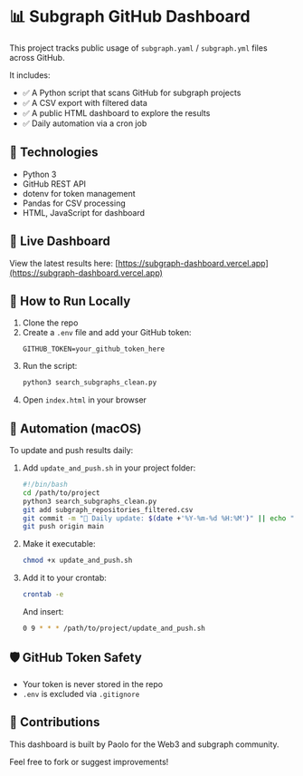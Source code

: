 # 📊 Subgraph GitHub Dashboard

This project tracks public usage of `subgraph.yaml` / `subgraph.yml` files across GitHub.

It includes:
- ✅ A Python script that scans GitHub for subgraph projects
- ✅ A CSV export with filtered data
- ✅ A public HTML dashboard to explore the results
- ✅ Daily automation via a cron job

## 🔧 Technologies
- Python 3
- GitHub REST API
- dotenv for token management
- Pandas for CSV processing
- HTML, JavaScript for dashboard

## 🚀 Live Dashboard
View the latest results here: [https://subgraph-dashboard.vercel.app](https://subgraph-dashboard.vercel.app)

## 🧪 How to Run Locally

1. Clone the repo
2. Create a `.env` file and add your GitHub token:
   ```
   GITHUB_TOKEN=your_github_token_here
   ```
3. Run the script:
   ```bash
   python3 search_subgraphs_clean.py
   ```
4. Open `index.html` in your browser

## 📅 Automation (macOS)

To update and push results daily:

1. Add `update_and_push.sh` in your project folder:

   ```bash
   #!/bin/bash
   cd /path/to/project
   python3 search_subgraphs_clean.py
   git add subgraph_repositories_filtered.csv
   git commit -m "🔄 Daily update: $(date +'%Y-%m-%d %H:%M')" || echo "No changes"
   git push origin main
   ```

2. Make it executable:

   ```bash
   chmod +x update_and_push.sh
   ```

3. Add it to your crontab:

   ```bash
   crontab -e
   ```

   And insert:

   ```bash
   0 9 * * * /path/to/project/update_and_push.sh
   ```

## 🛡 GitHub Token Safety

- Your token is never stored in the repo
- `.env` is excluded via `.gitignore`

## 🙌 Contributions

This dashboard is built by Paolo for the Web3 and subgraph community.

Feel free to fork or suggest improvements!
